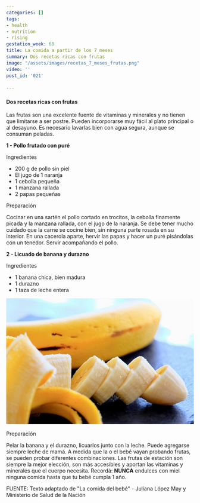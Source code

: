 ```yaml
---
categories: []
tags:
- health
- nutrition
- rising
gestation_week: 68
title: La comida a partir de los 7 meses
summary: Dos recetas ricas con frutas
image: "/assets/images/recetas_7_meses_frutas.png"
video: ''
post_id: '021'

---
```


#### Dos recetas ricas con frutas

Las frutas son una excelente fuente de vitaminas y minerales y no tienen que limitarse a ser postre. Pueden incorporarse muy fácil al plato principal o al desayuno. Es necesario lavarlas bien con agua segura, aunque se consuman peladas.

**1 - Pollo frutado con puré** 

Ingredientes

* 200 g de pollo sin piel
* El jugo de 1 naranja
* 1 cebolla pequeña
* 1 manzana rallada 
* 2 papas pequeñas

Preparación

Cocinar en una sartén el pollo cortado en trocitos, la cebolla finamente picada y la manzana rallada, con el jugo de la naranja. Se debe tener mucho cuidado que la carne se cocine bien, sin ninguna parte rosada en su interior. En una cacerola aparte, hervir las papas y hacer un puré pisándolas con un tenedor. Servir acompañando el pollo. 

**2 - Licuado de banana y durazno**

Ingredientes 

* 1 banana chica, bien madura
* 1 durazno
* 1 taza de leche entera 

![](/assets/images/image887.png)

Preparación

Pelar la banana y el durazno, licuarlos junto con la leche. Puede agregarse siempre leche de mamá. A medida que la o el bebé vayan probando frutas, se pueden probar diferentes combinaciones. Las frutas de estación son siempre la mejor elección, son más accesibles y aportan las vitaminas y minerales que el cuerpo necesita. Recordá: **NUNCA** endulces con miel ninguna comida hasta que tu bebé cumpla 1 año.

FUENTE: Texto adaptado de "La comida del bebé" - Juliana López May y Ministerio de Salud de la Nación